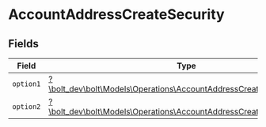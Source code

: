 # AccountAddressCreateSecurity


## Fields

| Field                                                                                                                                   | Type                                                                                                                                    | Required                                                                                                                                | Description                                                                                                                             |
| --------------------------------------------------------------------------------------------------------------------------------------- | --------------------------------------------------------------------------------------------------------------------------------------- | --------------------------------------------------------------------------------------------------------------------------------------- | --------------------------------------------------------------------------------------------------------------------------------------- |
| `option1`                                                                                                                               | [?\bolt_dev\bolt\Models\Operations\AccountAddressCreateSecurityOption1](../../Models/Operations/AccountAddressCreateSecurityOption1.md) | :heavy_minus_sign:                                                                                                                      | N/A                                                                                                                                     |
| `option2`                                                                                                                               | [?\bolt_dev\bolt\Models\Operations\AccountAddressCreateSecurityOption2](../../Models/Operations/AccountAddressCreateSecurityOption2.md) | :heavy_minus_sign:                                                                                                                      | N/A                                                                                                                                     |